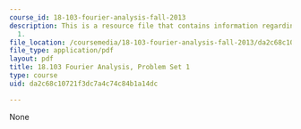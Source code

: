 ```yaml
---
course_id: 18-103-fourier-analysis-fall-2013
description: This is a resource file that contains information regarding problem set
  1.
file_location: /coursemedia/18-103-fourier-analysis-fall-2013/da2c68c10721f3dc7a4c74c84b1a14dc_MIT18_103F13_pset1.pdf
file_type: application/pdf
layout: pdf
title: 18.103 Fourier Analysis, Problem Set 1
type: course
uid: da2c68c10721f3dc7a4c74c84b1a14dc

---
```

None